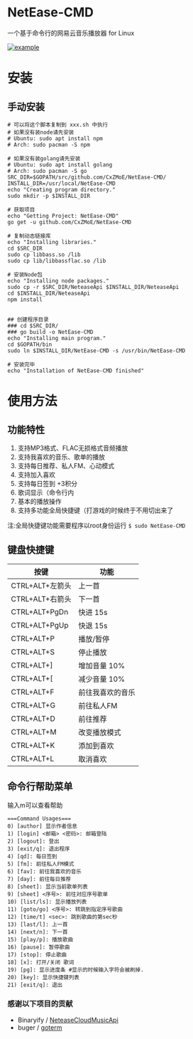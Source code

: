 # NetEase-CMD
一个基于命令行的网易云音乐播放器 for Linux

[![example](https://github.com/CxZMoE/NetEase-CMD/raw/master/image/example.gif)](https://github.com/CxZMoE/NetEase-CMD)  

# 安装

## 手动安装
```shell script
# 可以将这个脚本复制到 xxx.sh 中执行
# 如果没有装node请先安装
# Ubuntu: sudo apt install npm
# Arch: sudo pacman -S npm

# 如果没有装golang请先安装
# Ubuntu: sudo apt install golang
# Arch: sudo pacman -S go
SRC_DIR=$GOPATH/src/github.com/CxZMoE/NetEase-CMD/
INSTALL_DIR=/usr/local/NetEase-CMD
echo "Creating program directory."
sudo mkdir -p $INSTALL_DIR

# 获取项目
echo "Getting Project: NetEase-CMD"
go get -u github.com/CxZMoE/NetEase-CMD

# 复制动态链接库
echo "Installing libraries."
cd $SRC_DIR
sudo cp libbass.so /lib
sudo cp lib/libbassflac.so /lib

# 安装Node包
echo "Installing node packages."
sudo cp -r $SRC_DIR/NeteaseApi $INSTALL_DIR/NeteaseApi
cd $INSTALL_DIR/NeteaseApi
npm install


## 创建程序目录
### cd $SRC_DIR/
### go build -o NetEase-CMD
echo "Installing main program."
cd $GOPATH/bin
sudo ln $INSTALL_DIR/NetEase-CMD -s /usr/bin/NetEase-CMD

# 安装完毕
echo "Installation of NetEase-CMD finished"

```

# 使用方法

## 功能特性
1. 支持MP3格式、FLAC无损格式音频播放
1. 支持我喜欢的音乐、歌单的播放
1. 支持每日推荐、私人FM、心动模式
1. 支持加入喜欢
1. 支持每日签到 +3积分
1. 歌词显示（命令行内
1. 基本的播放操作
1. 支持多功能全局快捷键（打游戏的时候终于不用切出来了

注:全局快捷键功能需要程序以root身份运行 `$ sudo NetEase-CMD`  
## 键盘快捷键		
| 按键   | 功能          |
| ----- | --------------- | 
| CTRL+ALT+左箭头| 上一首 |
| CTRL+ALT+右箭头| 下一首 | 
| CTRL+ALT+PgDn| 快进 15s |
| CTRL+ALT+PgUp|快退 15s |
| CTRL+ALT+P| 播放/暂停 |
| CTRL+ALT+S| 停止播放 |
| CTRL+ALT+]| 增加音量 10% |
| CTRL+ALT+[| 减少音量 10% |
| CTRL+ALT+F| 前往我喜欢的音乐 |
| CTRL+ALT+G| 前往私人FM |
| CTRL+ALT+D| 前往推荐 |
| CTRL+ALT+M| 改变播放模式 |
| CTRL+ALT+K| 添加到喜欢 |
| CTRL+ALT+L| 取消喜欢 |

## 命令行帮助菜单
输入m可以查看帮助

```shell script
===Command Usages===
0) [author] 显示作者信息
1) [login] <邮箱> <密码>: 邮箱登陆
2) [logout]: 登出
3) [exit/q]: 退出程序
4) [qd]: 每日签到
5) [fm]: 前往私人FM模式
6) [fav]: 前往我喜欢的音乐
7) [day]: 前往每日推荐
8) [sheet]: 显示当前歌单列表
9) [sheet] <序号>: 前往对应序号歌单
10) [list/ls]: 显示播放列表
11) [goto/go] <序号>: 转跳到指定序号歌曲
12) [time/t] <sec>: 跳到歌曲的第sec秒
13) [last/l]: 上一首
14) [next/n]: 下一首
15) [play/p]: 播放歌曲
16) [pause]: 暂停歌曲
17) [stop]: 停止歌曲
18] [x]: 打开/关闭 歌词
19) [pg]: 显示进度条 #显示的时候输入字符会被刷掉.
20) [key]: 显示快捷键列表
21) [exit/q]: 退出
```

### 感谢以下项目的贡献
* Binaryify / [NeteaseCloudMusicApi](https://github.com/Binaryify/NeteaseCloudMusicApi)  
* buger / [goterm](https://github.com/buger/goterm)
